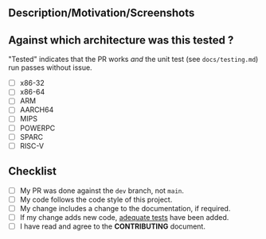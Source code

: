 
## Description/Motivation/Screenshots

<!-- Describe technically what your patch does. -->
<!-- Why is this change required? What problem does it solve? -->
<!-- Why is this patch will make a better world? -->
<!-- How does this look? Add a screenshot if you can -->

## Against which architecture was this tested ?

"Tested" indicates that the PR works *and* the unit test (see `docs/testing.md`) run passes without issue.

*  [ ] x86-32
*  [ ] x86-64
*  [ ] ARM
*  [ ] AARCH64
*  [ ] MIPS
*  [ ] POWERPC
*  [ ] SPARC
*  [ ] RISC-V

## Checklist

<!-- N.B.: Your patch won't be reviewed unless fulfilling the following base requirements: -->
<!--- Put an `x` in all the boxes that are complete, or that don't apply -->
*  [ ] My PR was done against the `dev` branch, not `main`.
*  [ ] My code follows the code style of this project.
*  [ ] My change includes a change to the documentation, if required.
*  [ ] If my change adds new code, [adequate tests](docs/testing.md) have been added.
*  [ ] I have read and agree to the **CONTRIBUTING** document.
